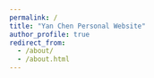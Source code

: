```yaml
---
permalink: /
title: "Yan Chen Personal Website"
author_profile: true
redirect_from:
  - /about/
  - /about.html
---
```

